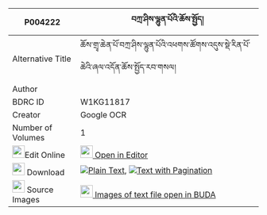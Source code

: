 |P004222|བཀྲ་ཤིས་ལྷུན་པོའི་ཆོས་སྤྱོད། 
| --- | --- 
|Alternative Title |ཆོས་གྲྭ་ཆེན་པོ་བཀྲ་ཤིས་ལྷུན་པོའི་འཕགས་ཚོགས་འདུས་སྡེ་རིན་པོ་ཆེའི་ཞལ་འདོན་ཆོས་སྤྱོད་རབ་གསལ།
|Author | 
|BDRC ID | W1KG11817
|Creator | Google OCR
|Number of Volumes| 1
|<img width="25" src="https://img.icons8.com/color/25/000000/edit-property.png">Edit Online| [<img width="25" src="https://avatars.githubusercontent.com/u/45091458?s=200&v=4"> Open in Editor](http://editor.openpecha.org/P004222)
|<img width="25" src="https://img.icons8.com/fluent/48/000000/download-2.png"/>  Download | [![](https://img.icons8.com/color/20/000000/txt.png)Plain Text](https://github.com/Openpecha/P004222/releases/download/v1/tashi_lhunpo_i_chocho_plain_P004222.zip), [![](https://img.icons8.com/color/20/000000/txt.png)Text with Pagination](https://github.com/Openpecha/P004222/releases/download/v1/tashi_lhunpo_i_chocho_pages_P004222.zip)
|<img width="25" src="https://img.icons8.com/plasticine/100/000000/pictures-folder.png"/>  Source Images | [<img width="25" src="https://library.bdrc.io/icons/BUDA-small.svg"> Images of text file open in BUDA](https://library.bdrc.io/show/bdr:W1KG11817)